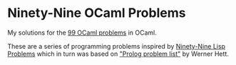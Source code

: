 # Ninety-Nine OCaml Problems

My solutions for the [99 OCaml problems](https://ocaml.org/problems) in OCaml.

These are a series of programming problems inspired by [Ninety-Nine Lisp Problems](https://www.ic.unicamp.br/~meidanis/courses/mc336/problemas-lisp/L-99_Ninety-Nine_Lisp_Problems.html) which in turn was based on ["Prolog problem list"](https://sites.google.com/site/prologsite/prolog-problems/) by Werner Hett.

